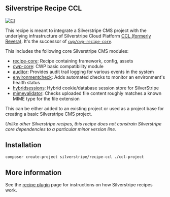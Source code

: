 ## Silverstripe Recipe CCL

[![CI](https://github.com/silverstripe/recipe-ccl/actions/workflows/ci.yml/badge.svg)](https://github.com/silverstripe/recipe-ccl/actions/workflows/ci.yml)

This recipe is meant to integrate a Silverstripe CMS project with the underlying infrastructure of Silverstripe Cloud Platform [CCL (formerly Revera)](https://www.revera.co.nz/). It's the successor of [`cwp/cwp-recipe-core`](https://github.com/silverstripe/cwp-recipe-core).

This includes the following core Silverstripe CMS modules:

 * [recipe-core](https://github.com/silverstripe/recipe-core): Recipe containing framework, config, assets
 * [cwp-core](https://github.com/silverstripe/cwp-core): CWP basic compatibility module
 * [auditor](https://github.com/silverstripe/silverstripe-auditor): Provides audit trail logging for various events in
   the system
 * [environmentcheck](https://github.com/silverstripe/silverstripe-environmentcheck): Adds automated checks to monitor
   an environment's health status
 * [hybridsessions](https://github.com/silverstripe/silverstripe-hybridsessions): Hybrid cookie/database session store for SilverStripe
 * [mimevalidator](https://github.com/silverstripe/silverstripe-mimevalidator): Checks uploaded file content roughly
   matches a known MIME type for the file extension

This can be either added to an existing project or used as a project base for creating a
basic Silverstripe CMS project.

*Unlike other Silverstripe recipes, this recipe does not constrain Silverstripe core dependencies to a particular minor version line.*

## Installation

```sh
composer create-project silverstripe/recipe-ccl ./ccl-project
```

## More information

See the [recipe plugin](https://github.com/silverstripe/recipe-plugin) page for instructions on how
Silverstripe recipes work.

